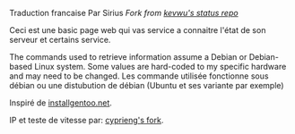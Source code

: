 Traduction francaise Par Sirius
*Fork from [kevwu's status repo](https://github.com/kevwu/status)*

Ceci est une basic page web qui vas service a connaitre l'état de son serveur et certains service.

The commands used to retrieve information assume a Debian or Debian-based Linux system. Some values are hard-coded to my specific hardware and may need to be changed.
Les commande utilisée fonctionne sous débian  ou une distubution de débian (Ubuntu et ses variante par exemple)

Inspiré de [installgentoo.net](http://installgentoo.net).

IP et teste de vitesse par: [cyprieng's fork](https://github.com/cyprieng/status).

